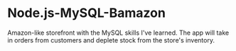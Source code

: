 # Node.js-MySQL-Bamazon
Amazon-like storefront with the MySQL skills I've learned. The app will take in orders from customers and deplete stock from the store's inventory.
